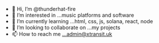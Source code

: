 - 👋 Hi, I’m @thunderhat-fire
- 👀 I’m interested in ...music platforms and software
- 🌱 I’m currently learning ...html, css, js, solana, react, node
- 💞️ I’m looking to collaborate on ...my projects
- 📫 How to reach me ...admin@xtransit.uk

<!---
thunderhat-fire/thunderhat-fire is a ✨ special ✨ repository because its `README.md` (this file) appears on your GitHub profile.
You can click the Preview link to take a look at your changes.
--->
